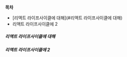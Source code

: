 
**목차**
- [리액트 라이프사이클에 대해](#리액트 라이프사이클에 대해)
- 리액트 라이프사이클에 2
##### 리액트 라이프사이클에 대해






























##### 리액트 라이프사이클에 2